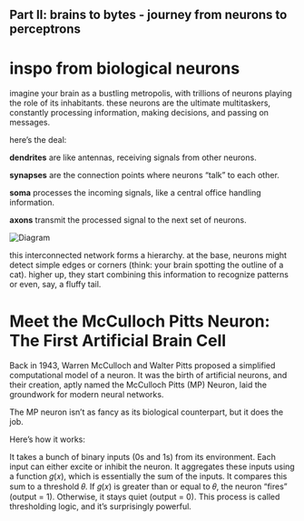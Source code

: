 ## Part II: brains to bytes - journey from neurons to perceptrons

# inspo from biological neurons
imagine your brain as a bustling metropolis, with trillions of neurons playing the role of its inhabitants. 
these neurons are the ultimate multitaskers, constantly processing information, making decisions, and passing on messages.

here’s the deal:

**dendrites** are like antennas, receiving signals from other neurons. 

**synapses** are the connection points where neurons “talk” to each other. 

**soma** processes the incoming signals, like a central office handling information. 

**axons** transmit the processed signal to the next set of neurons.

![Diagram](https://miro.medium.com/v2/resize:fit:1400/1*K1ee1SzB0lxjIIo7CGI7LQ.png)

this interconnected network forms a hierarchy. at the base, neurons might detect simple edges or corners (think: your brain spotting the outline of a cat).
higher up, they start combining this information to recognize patterns or even, say, a fluffy tail.

# Meet the McCulloch Pitts Neuron: The First Artificial Brain Cell
Back in 1943, Warren McCulloch and Walter Pitts proposed a simplified computational model of a neuron. 
It was the birth of artificial neurons, and their creation, aptly named the McCulloch Pitts (MP) Neuron, laid the groundwork for modern neural networks.

The MP neuron isn’t as fancy as its biological counterpart, but it does the job. 

Here’s how it works:

It takes a bunch of binary inputs (0s and 1s) from its environment.
Each input can either excite or inhibit the neuron.
It aggregates these inputs using a function 𝑔(𝑥), which is essentially the sum of the inputs.
It compares this sum to a threshold 𝜃.
If 𝑔(𝑥) is greater than or equal to 𝜃, the neuron “fires” (output = 1).
Otherwise, it stays quiet (output = 0).
This process is called thresholding logic, and it’s surprisingly powerful.
